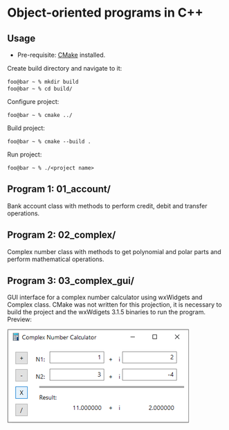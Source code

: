 # Object-oriented programs in C++
 
## Usage

- Pre-requisite: [CMake](https://cmake.org/download/) installed.

Create build directory and navigate to it:
```console
foo@bar ~ % mkdir build
foo@bar ~ % cd build/
```
Configure project:
```console
foo@bar ~ % cmake ../
```
Build project:
```console
foo@bar ~ % cmake --build .
```
Run project:
```console
foo@bar ~ % ./<project name>
```

## Program 1: 01_account/
Bank account class with methods to perform credit, debit and transfer operations.

## Program 2: 02_complex/
Complex number class with methods to get polynomial and polar parts and perform mathematical operations.

## Program 3: 03_complex_gui/
GUI interface for a complex number calculator using wxWidgets and Complex class. CMake was not written for this projection, it is necessary to build the project and the wxWdigets 3.1.5 binaries to run the program. Preview:

![alt_text](https://raw.githubusercontent.com/gabrielkunz/oop-cpp/main/03_complex_gui/WxComplex/assets/preview.png)



